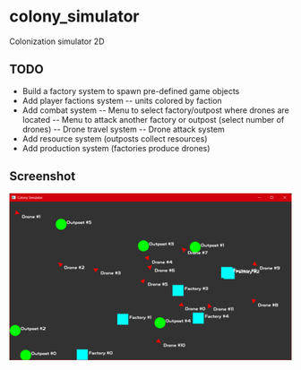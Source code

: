 # colony_simulator
Colonization simulator 2D

## TODO
- Build a factory system to spawn pre-defined game objects
- Add player factions system
    -- units colored by faction
- Add combat system
    -- Menu to select factory/outpost where drones are located
    -- Menu to attack another factory or outpost (select number of drones)
    -- Drone travel system
    -- Drone attack system
- Add resource system (outposts collect resources)
- Add production system (factories produce drones)

## Screenshot

![Screenshot](docs/images/screenshot_001.png)
